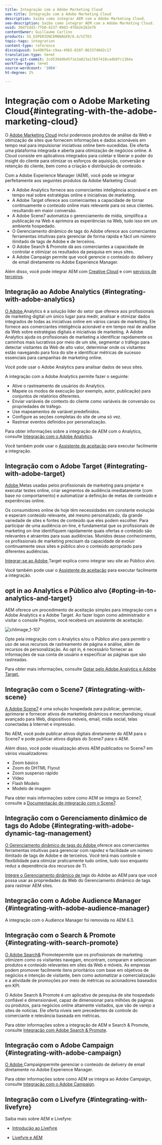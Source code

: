 ```yaml
---
title: Integração com a Adobe Marketing Cloud
seo-title: Integração com a Adobe Marketing Cloud
description: Saiba como integrar AEM com a Adobe Marketing Cloud.
seo-description: Saiba como integrar AEM com a Adobe Marketing Cloud.
uuid: 36d71dd3-7fb0-4237-99d3-4fbb2e162e7b
contentOwner: Guillaume Carlino
products: SG_EXPERIENCEMANAGER/6.4/SITES
topic-tags: integration
content-type: reference
discoiquuid: ba496f6a-c9aa-49b5-8207-8633748d2c17
translation-type: tm+mt
source-git-commit: 2cd539dd645f1e3a823a17b57410ca4b9fc1364a
workflow-type: tm+mt
source-wordcount: '1004'
ht-degree: 2%

---
```



# Integração com o Adobe Marketing Cloud{#integrating-with-the-adobe-marketing-cloud}

O [Adobe Marketing Cloud](https://www.adobe.com/solutions/digital-marketing.html) inclui poderosos produtos de análise da Web e otimização de sites que fornecem informações e dados acionáveis em tempo real para impulsionar iniciativas online bem-sucedidas. Ele oferta uma plataforma integrada e aberta para otimização de negócios online. A Cloud consiste em aplicativos integrados para coletar e liberar o poder do insight do cliente para otimizar os esforços de aquisição, conversão e retenção do cliente, bem como a criação e distribuição de conteúdo.

Com a Adobe Experience Manager (AEM), você pode se integrar perfeitamente aos seguintes produtos da Adobe Marketing Cloud:

* A Adobe Analytics fornece aos comerciantes inteligência acionável e em tempo real sobre estratégias online e iniciativas de marketing.
* A Adobe Target oferece aos comerciantes a capacidade de tornar continuamente o conteúdo online mais relevante para os seus clientes. resultando em maior conversão.
* A Adobe Scene7 automatiza o gerenciamento de mídia, simplifica a publicação na Web e aprimora as experiências na Web, tudo isso em um ambiente hospedado.
* O Gerenciamento dinâmico de tags do Adobe oferece aos comerciantes ferramentas intuitivas para gerenciar de forma rápida e fácil um número ilimitado de tags de Adobe e de terceiros.
* O Adobe Search &amp; Promote dá aos comerciantes a capacidade de controlar e otimizar os resultados da pesquisa em seus sites.
* A Adobe Campaign permite que você gerencie o conteúdo do delivery de email diretamente no Adobe Experience Manager.

Além disso, você pode integrar AEM com [Creative Cloud](/help/assets/aem-cc-integration-best-practices.md) e com [serviços de terceiros](/help/sites-administering/third-party-services.md).

## Integração ao Adobe Analytics {#integrating-with-adobe-analytics}

[O Adobe ](https://www.omniture.com/en/products/analytics/sitecatalyst) Analytics é a solução líder do setor que oferece aos profissionais de marketing digital um único lugar para medir, analisar e otimizar dados integrados de todas as iniciativas online em vários canais de marketing. Ele fornece aos comerciantes inteligência acionável e em tempo real de análise da Web sobre estratégias digitais e iniciativas de marketing. A Adobe Analytics ajuda os profissionais de marketing a identificar rapidamente os caminhos mais lucrativos por meio de um site, segmentar o tráfego para detectar visitantes da Web de alto valor, determinar onde os visitantes estão navegando para fora do site e identificar métricas de sucesso essenciais para campanhas de marketing online.

Você pode usar o Adobe Analytics para analisar dados de seus sites.

A integração com a Adobe Analytics permite fazer o seguinte:

* Ative o rastreamento de usuários do Analytics.
* Mapeie os modos de execução (por exemplo, autor, publicação) para conjuntos de relatórios diferentes.
* Enviar variáveis de contexto do cliente como variáveis de conversão ou propriedades de tráfego.
* Use mapeamentos de variável predefinidos.
* Configure as seções completas do site de uma só vez.
* Rastrear eventos definidos por personalização.

Para obter informações sobre a integração de AEM com o Analytics, consulte [Integração com o Adobe Analytics](/help/sites-administering/adobeanalytics.md).

Você também pode usar o [Assistente de aceitação](/help/sites-administering/opt-in.md) para executar facilmente a integração.

## Integração com o Adobe Target {#integrating-with-adobe-target}

[Adobe ](https://www.omniture.com/en/products/conversion/test-and-target) Metas usadas pelos profissionais de marketing para projetar e executar testes online, criar segmentos de audiência imediatamente (com base no comportamento) e automatizar a definição de metas de conteúdo e experiências online.

Os consumidores online de hoje têm necessidades em constante evolução e esperam conteúdo relevante, até mesmo personalizado, da grande variedade de sites e fontes de conteúdo que eles podem escolher. Para participar de uma audiência on-line, é fundamental que os profissionais de marketing on-line identifiquem rapidamente quais ofertas e conteúdo são relevantes e atraentes para suas audiências. Munidos desse conhecimento, os profissionais de marketing precisam da capacidade de evoluir continuamente seus sites e público alvo o conteúdo apropriado para diferentes audiências.

[Integrar-se ao Adobe ](/help/sites-administering/target.md) Target explica como integrar seu site ao Público alvo.

Você também pode usar o [Assistente de aceitação](/help/sites-administering/opt-in.md) para executar facilmente a integração.

## opt in ao Analytics e Público alvo {#opting-in-to-analytics-and-target}

AEM oferece um procedimento de aceitação simples para integração com a Adobe Analytics e a Adobe Target. Ao fazer logon como administrador e visitar o console Projetos, você receberá um assistente de aceitação.

![chlimage_1-107](assets/chlimage_1-107.png)

Opte pela integração com o Analytics e/ou o Público alvo para permitir o uso de seus recursos de rastreamento de página e análise, além de recursos de personalização. Ao opt in, é necessário fornecer as informações de sua conta de usuário e especificar as páginas que são rastreadas.

Para obter mais informações, consulte [Optar pelo Adobe Analytics e Adobe Target.](/help/sites-administering/opt-in.md)

## Integração com o Scene7 {#integrating-with-scene}

[A Adobe Scene7](https://www.adobe.com/products/scene7.html) é uma solução hospedada para publicar, gerenciar, aprimorar e fornecer ativos de marketing dinâmicos e merchandising visual avançado para Web, dispositivos móveis, email, mídia social, telas conectadas à Internet e impressão.

No AEM, você pode publicar ativos digitais diretamente do AEM para o Scene7 e pode publicar ativos digitais do Scene7 para o AEM.

Além disso, você pode visualização ativos AEM publicados no Scene7 em vários visualizadores:

* Zoom básico
* Zoom do DHTML Flyout
* Zoom suspenso rápido
* Vídeo
* Flash Modelo
* Modelo de imagem

Para obter mais informações sobre como AEM se integra ao Scene7, consulte a [Documentação de integração com o Scene7](/help/sites-administering/scene7.md).

## Integração com o Gerenciamento dinâmico de tags do Adobe {#integrating-with-adobe-dynamic-tag-management}

[O Gerenciamento dinâmico de tags do Adobe ](https://www.adobe.com/solutions/digital-marketing/dynamic-tag-management.html) oferece aos comerciantes ferramentas intuitivas para gerenciar com rapidez e facilidade um número ilimitado de tags de Adobe e de terceiros. Você terá mais controle e flexibilidade para otimizar praticamente tudo online, tudo isso enquanto reduz a dependência dos recursos de TI.

[Integre o Gerenciamento dinâmico de ](/help/sites-administering/dtm.md) tags do Adobe ao AEM para que você possa usar as propriedades da Web do Gerenciamento dinâmico de tags para rastrear AEM sites.

## Integração com o Adobe Audience Manager {#integrating-with-adobe-audience-manager}

A integração com o Audience Manager foi removida no AEM 6.3.

## Integração com o Search &amp; Promote {#integrating-with-search-promote}

[O Adobe Search&amp;](https://www.omniture.com/en/products/conversion/search-and-promote) Promotepermite que os profissionais de marketing otimizem como os visitantes navegam, encontram, comparam e selecionam produtos e conteúdo relevantes em sites da Web e móveis. As empresas podem promover facilmente itens prioritários com base em objetivos de negócios e intenção de visitante, bem como automatizar a comercialização e a atividade de promoções por meio de métricas ou acionadores baseados em KPI.

O Adobe Search &amp; Promote é um aplicativo de pesquisa de site hospedado confiável e dimensionável, capaz de dimensionar para milhões de páginas ou produtos, para negócios online altamente visitados, que vão de varejo a sites de notícias. Ele oferta níveis sem precedentes de controle do comerciante e relevância baseada em métricas.

Para obter informações sobre a integração de AEM e Search &amp; Promote, consulte [Integração com Adobe Search &amp; Promote](/help/sites-administering/search-and-promote.md).

## Integração com o Adobe Campaign {#integrating-with-adobe-campaign}

[O Adobe ](https://www.adobe.com/solutions/campaign-management.html) Campaignpermite gerenciar o conteúdo de delivery de email diretamente no Adobe Experience Manager.

Para obter informações sobre como AEM se integra ao Adobe Campaign, consulte [Integração com o Adobe Campaign](/help/sites-administering/campaignstandard.md).

## Integração com o Livefyre {#integrating-with-livefyre}

Saiba mais sobre AEM e Livefyre:

* [Introdução ao Livefyre](https://answers.livefyre.com/developers/getting-started)

* [Livefyre e AEM](https://answers.livefyre.com/product/livefyre-for-adobe-experience-manager-aem/livefyre-for-adobe-experience-manager/)

